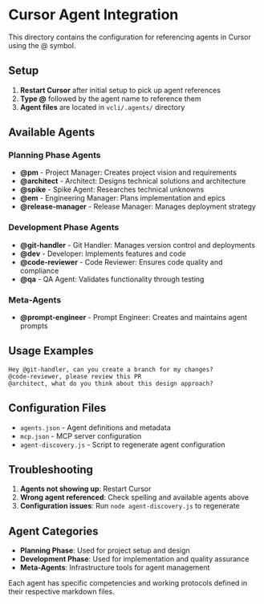 # Cursor Agent Integration

This directory contains the configuration for referencing agents in Cursor using the @ symbol.

## Setup

1. **Restart Cursor** after initial setup to pick up agent references
2. **Type @** followed by the agent name to reference them
3. **Agent files** are located in `vcli/.agents/` directory

## Available Agents

### Planning Phase Agents
- **@pm** - Project Manager: Creates project vision and requirements
- **@architect** - Architect: Designs technical solutions and architecture
- **@spike** - Spike Agent: Researches technical unknowns
- **@em** - Engineering Manager: Plans implementation and epics
- **@release-manager** - Release Manager: Manages deployment strategy

### Development Phase Agents
- **@git-handler** - Git Handler: Manages version control and deployments
- **@dev** - Developer: Implements features and code
- **@code-reviewer** - Code Reviewer: Ensures code quality and compliance
- **@qa** - QA Agent: Validates functionality through testing

### Meta-Agents
- **@prompt-engineer** - Prompt Engineer: Creates and maintains agent prompts

## Usage Examples

```
Hey @git-handler, can you create a branch for my changes?
@code-reviewer, please review this PR
@architect, what do you think about this design approach?
```

## Configuration Files

- `agents.json` - Agent definitions and metadata
- `mcp.json` - MCP server configuration
- `agent-discovery.js` - Script to regenerate agent configuration

## Troubleshooting

1. **Agents not showing up**: Restart Cursor
2. **Wrong agent referenced**: Check spelling and available agents above
3. **Configuration issues**: Run `node agent-discovery.js` to regenerate

## Agent Categories

- **Planning Phase**: Used for project setup and design
- **Development Phase**: Used for implementation and quality assurance
- **Meta-Agents**: Infrastructure tools for agent management

Each agent has specific competencies and working protocols defined in their respective markdown files.
